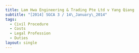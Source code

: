 ```yaml
---
title: Lam Hwa Engineering & Trading Pte Ltd v Yang Qiang
subtitle: "[2014] SGCA 3 / 14\_January\_2014"
tags:
  - Civil Procedure
  - Costs
  - Legal Profession
  - Duties
layout: single
---
```



